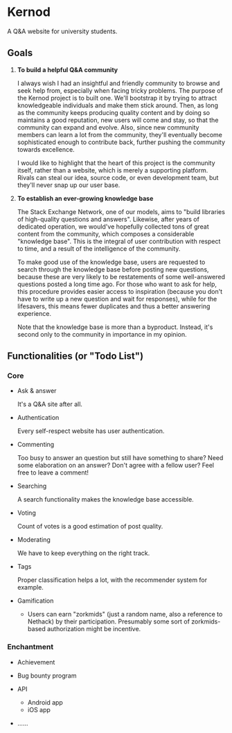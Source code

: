 # Kernod

A Q&A website for university students.



## Goals


1. **To build a helpful Q&A community**

   I always wish I had an insightful and friendly community to browse and seek help from, especially when facing tricky problems. The purpose of the Kernod project is to built one. We'll bootstrap it by trying to attract knowledgeable individuals and make them stick around. Then, as long as the community keeps producing quality content and by doing so maintains a good reputation, new users will come and stay, so that the community can expand and evolve. Also, since new community members can learn a lot from the community, they'll eventually become sophisticated enough to contribute back, further pushing the community towards excellence.
   
   I would like to highlight that the heart of this project is the community itself, rather than a website, which is merely a supporting platform. Rivals can steal our idea, source code, or even development team, but they'll never snap up our user base.


2. **To establish an ever-growing knowledge base**

   The Stack Exchange Network, one of our models, aims to "build libraries of high-quality questions and answers". Likewise, after years of dedicated operation, we would've hopefully collected tons of great content from the community, which composes a considerable "knowledge base". This is the integral of user contribution with respect to time, and a result of the intelligence of the community. 
   
   To make good use of the knowledge base, users are requested to search through the knowledge base before posting new questions, because these are very likely to be restatements of some well-answered questions posted a long time ago. For those who want to ask for help, this procedure provides easier access to inspiration (because you don't have to write up a new question and wait for responses), while for the lifesavers, this means fewer duplicates and thus a better answering experience.
   
    Note that the knowledge base is more than a byproduct. Instead, it's second only to the community in importance in my opinion.



## Functionalities (or "Todo List")


### Core

  
+ Ask & answer

  It's a Q&A site after all.

+ Authentication

  Every self-respect website has user authentication.
  
+ Commenting

  Too busy to answer an question but still have something to share? Need some elaboration on an answer? Don't agree with a fellow user? Feel free to leave a comment!
    
+ Searching

  A search functionality makes the knowledge base accessible.

+ Voting

  Count of votes is a good estimation of post quality.

+ Moderating

  We have to keep everything on the right track.
  
+ Tags

  Proper classification helps a lot, with the recommender system for example.
  
+ Gamification

  + Users can earn "zorkmids" (just a random name, also a reference to Nethack) by their participation. Presumably some sort of zorkmids-based authorization might be incentive.
  

### Enchantment


+ Achievement
  
+ Bug bounty program
  
+ API
  
  + Android app
  + iOS app

+ ......
